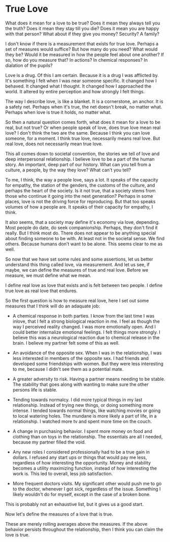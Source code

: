 # True Love

What does it mean for a love to be true?  Does it mean they always tell you the truth?  Does it mean they stay till you die? 
Does it mean you are happy with that person?  What about if they give you money?  Security?  A family?

I don't know if there is a measurement that exists for true love.  Perhaps a set of measures would suffice?  But how many do
you need?  What would they be?  Would it be measured in how the people feel about one another?  If so, how do you measure that?
In actions?  In chemical responses?  In dialation of the pupils?  

Love is a drug.  Of this I am certain.  Because it is a drug I was afflicted by.  It's something I felt when I was near someone
specific.  It changed how I behaved.  It changed what I thought.  It changed how I approached the world.  It altered by entire
perception and how strongly I felt things.  

The way I describe love, is like a blanket.  It is a cornerstone, an anchor.  It is a safety net.  Perhaps when it's true, the
net doesn't break, no matter what.  Perhaps when love is true it holds, no matter what.

So then a natural question comes forth, what does it mean for a love to be real, but not true?  Or when people speak of love, 
does true love mean real love?  I don't think the two are the same.  Because I think you can love someone, for a moment.  I 
think true love, necessarily means real love.  But real love, does not necessarily mean true love.  

This all comes down to societal convention, the stories we tell of love and deep interpersonal relationship.  I believe love to
be a part of the human story.  An important, deep part of our history.  What can you tell from a culture, a people, by the way
they love?  What can't you tell?

To me, I think, the way a people love, says a lot.  It speaks of the capacity for empathy, the station of the genders, the 
customs of the culture, and perhaps the heart of the society.  Is it not true, that a society stems from those who continue it
going into the next generation?  Perhaps in some places, love is not the driving force for reproducing.  But that too speaks
volumes of how a people are.  It speaks of their capacity for empathy, I think.  

It also seems, that a society may define it's economy via love, depending.  Most people do date, do seek companionship.  Perhaps,
they don't find it really.  But I think most do.  There does not appear to be anything special about finding someone to be with.
At least not in the societal sense.  We find others.  Because humans don't want to be alone.  This seems clear to me as well.

So now that we have set some rules and some assertions, let us better understand this thing called love, via measurement.
And let us see, if maybe, we can define the measures of true and real love.  Before we measure, we must define what we mean.

I define real love as love that exists and is felt between two people.
I define true love as real love that endures.

So the first question is how to measure real love, here I set out some measures that I think will do an adaquate job:

* A chemical response in both parties.  I know from the last time I was inlove, that I felt a strong biological reaction in me.
I feel as though the way I perceived reality changed.  I was more emotionally open.  And I could better internalize emotional
feelings.  I felt things more strongly.  I believe this was a neurological reaction due to chemical release in the brain.
I believe my partner felt some of this as well.

* An avoidance of the opposite sex.  When I was in the relationship, I was less interested in members of the opposite sex.  I 
had friends and developed some friendships with women.  But they were less interesting to me, because I didn't see them as a
potential mate.  

* A greater adversity to risk.  Having a partner means needing to be stable.  The stability that goes along with wanting to make 
sure the other persons life is stable.

* Tending towards normalcy.  I did more typical things in my last relationship.  Instead of trying new things, or doing something
more intense.  I tended towards normal things, like watching movies or going to local watering holes.  The mundane is more likely
a part of life, in a relationship.  I watched more tv and spent more time on the couch.

* A change in purchasing behavior.  I spent more money on food and clothing than on toys in the relationship.  The essentials are
all I needed, because my partner filled the void.

* Any new roles I considered professionally had to be a true gain in dollars.  I refused any start ups or things that would pay me
less, regardless of how interesting the opportunity.  Money and stability becomes a utility maximizing function, instead of
how interesting the work is.  This led to overall, less job satisfaction.

* More frequent doctors visits.  My significant other would push me to go to the doctor, whenever I got sick, regardless of the
issue.  Something I likely wouldn't do for myself, except in the case of a broken bone.

This is probably not an exhaustive list, but it gives us a good start.

Now let's define the measures of a love that is true.

These are merely rolling averages above the measures.  If the above behavior persists throughout the relationship, then I think
you can claim the love is true.




